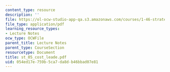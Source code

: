 ```yaml
---
content_type: resource
description: ''
file: https://ol-ocw-studio-app-qa.s3.amazonaws.com/courses/1-46-strategic-management-in-the-design-and-construction-value-chain-fall-2003/054ed17e759b5ca7da8db46bbad07e81_st_05_cost_leade.pdf
file_type: application/pdf
learning_resource_types:
- Lecture Notes
ocw_type: OCWFile
parent_title: Lecture Notes
parent_type: CourseSection
resourcetype: Document
title: st_05_cost_leade.pdf
uid: 054ed17e-759b-5ca7-da8d-b46bbad07e81
---
```

